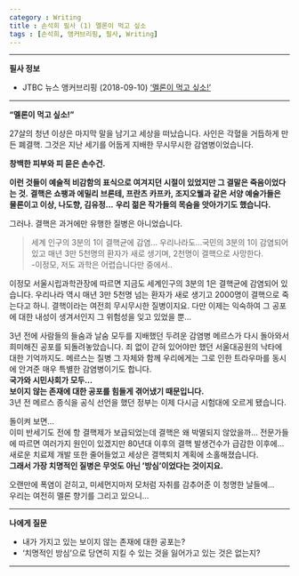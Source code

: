 ```yaml
---
category : Writing
title : 손석희 필사 (1) 멜론이 먹고 싶소
tags : [손석희, 앵커브리핑, 필사, Writing]
---
```

***
**필사 정보**  
- JTBC 뉴스 앵커브리핑 (2018-09-10) [‘멜론이 먹고 싶소!’](http://mnews.jtbc.joins.com/News/Article.aspx?news_id=NB11694185)  

*** 

**“멜론이 먹고 싶소!”**

27살의 청년 이상은 마지막 말을 남기고 세상을 떠났습니다. 
사인은 각혈을 거듭하게 만든 폐결핵. 
그것은 지난 세기를 어둡게 지배한 무시무시한 감염병이었습니다.
 
**창백한 피부와 피 묻은 손수건.**

**이런 것들이 예술적 비감함의 표식으로 여겨지던 시절이 있었지만 그 결말은 죽음이었다는 것.**
**결핵은 쇼팽과 에밀리 브론테, 프란츠 카프카, 조지오웰과 같은 서양 예술가들은 물론이고 이상, 나도향, 김유정...**
**우리 젊은 작가들의 목숨을 앗아가기도 했습니다.**

그러나.
결핵은 과거에만 유행한 질병은 아니었습니다.
> 세계 인구의 3분의 1이 결핵균에 감염... 우리나라도...국민의 3분의 1이 감염되어 있고 매년 3만 5천명의 환자가 새로 생기며, 2천명이 결핵으로 사망한다.  
> -이정모, 저도 과학은 어렵습니다만 중에서..    

이정모 서울시립과학관장에 따르면 지금도 세계인구의 3분의 1은 결핵균에 감염되어 있습니다. 
우리나라 역시 매년 3만 5천명 넘는 환자가 새로 생기고 2000명이 결핵으로 죽는다고 하니.
결핵이라는 여전희 무시무시한 질병이지요.
다만 이제는 익숙하여 그 공포에 대한 내성이 생겨서인지 그 위험성을 잊고 있었을 뿐...

3년 전에 사람들의 들숨과 날숨 모두를 지배했던 두려운 감염병 메르스가 다시 돌아와서 희미해진 공포를 되돌려놓았습니다.
죄 없이 갇혀 있어야만 했던 서울대공원의 낙타에 대한 기억까지도.
메르스는 질병 그 자체와 함께 우리에게는 그로 인한 트라우마를 동시에 안겨준 매우 특별한 감염병이기도 합니다.  
**국가와 시민사회가 모두...**  
**보이지 않는 존재에 대한 공포를 힘들게 겪어냈기 때문입니다.**  
3년 전 메르스 종식을 공식 선언을 했던 정부는 이제 다시금 시험대에 오르게 됐습니다.

돌이켜 보면...  
이미 반세기도 전에 항 결핵제가 보급되었는데 결핵은 왜 박멸되지 않았을까...
전문가들에 따르면 여러가지 원인이 있겠지만 80년대 이후의 결핵 발생건수가 급감한 이후에...
새로운 치료제 개발 또한 줄어들었고 세상은 결핵퇴치 계획에 소홀해졌습니다.  
**그래서 가장 치명적인 질병은 무엇도 아닌 ’방심’이었다는 것이지요.**

오랜만에 폭염이 걷히고, 미세먼지마저 모처럼 자취를 감추어준 이 청명한 날들에...  
우리는 여전히 멜론 향기를 그리고 있으니...

- - - -
**나에게 질문**  
* 내가 가지고 있는 보이지 않는 존재에 대한 공포는?  
* ‘치명적인 방심’으로 당연히 지킬 수 있는 것을 잃어가고 있는 것은 없는지?

---